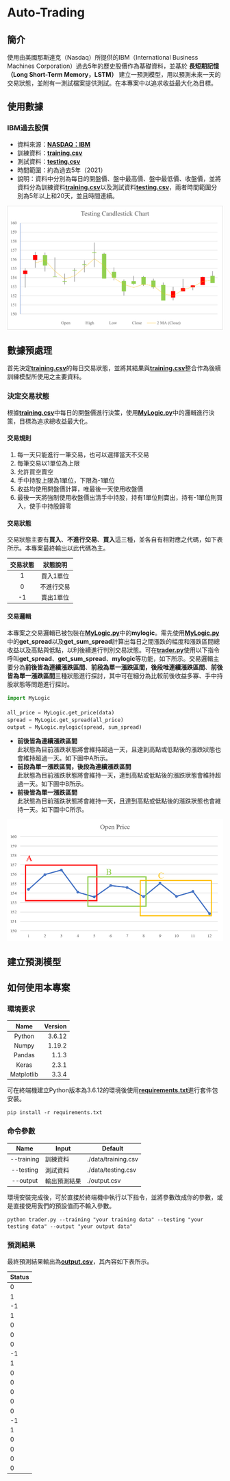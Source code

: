 # Auto-Trading
## 簡介
使用由美國那斯達克（Nasdaq）所提供的IBM（International Business Machines Corporation）過去5年的歷史股價作為基礎資料，並基於 **長短期記憶（Long Short-Term Memory，LSTM）** 建立一預測模型，用以預測未來一天的交易狀態，並附有一測試檔案提供測試。在本專案中以追求收益最大化為目標。

## 使用數據
### IBM過去股價
* 資料來源：[**NASDAQ：IBM**](https://www.nasdaq.com/market-activity/stocks/ibm)
* 訓練資料：[**training.csv**](https://github.com/vf19961226/Auto-Trading/blob/main/data/training.csv)
* 測試資料：[**testing.csv**](https://github.com/vf19961226/Auto-Trading/blob/main/data/testing.csv)
* 時間範圍：約為過去5年（2021）
* 說明：資料中分別為每日的開盤價、盤中最高價、盤中最低價、收盤價，並將資料分為訓練資料[**training.csv**](https://github.com/vf19961226/Auto-Trading/blob/main/data/training.csv)以及測試資料[**testing.csv**](https://github.com/vf19961226/Auto-Trading/blob/main/data/testing.csv)，兩者時間範圍分別為5年以上和20天，並且時間連續。    

![testing_CandlestickChart](https://github.com/vf19961226/Auto-Trading/blob/main/figure/testing_CandlestickChart.png "Testing Candlestick Chart")
## 數據預處理
首先決定[**training.csv**](https://github.com/vf19961226/Auto-Trading/blob/main/data/training.csv)的每日交易狀態，並將其結果與[**training.csv**](https://github.com/vf19961226/Auto-Trading/blob/main/data/training.csv)整合作為後續訓練模型所使用之主要資料。
### 決定交易狀態
根據[**training.csv**](https://github.com/vf19961226/Auto-Trading/blob/main/data/training.csv)中每日的開盤價進行決策，使用[**MyLogic.py**](https://github.com/vf19961226/Auto-Trading/blob/main/MyLogic.py)中的邏輯進行決策，目標為追求總收益最大化。

#### 交易規則
1. 每一天只能進行一筆交易，也可以選擇當天不交易
2. 每筆交易以1單位為上限
3. 允許買空賣空
4. 手中持股上限為1單位，下限為-1單位
5. 收益均使用開盤價計算，唯最後一天使用收盤價
6. 最後一天將強制使用收盤價出清手中持股，持有1單位則賣出，持有-1單位則買入，使手中持股歸零

#### 交易狀態
交易狀態主要有**買入**、**不進行交易**、**買入**這三種，並各自有相對應之代碼，如下表所示。本專案最終輸出以此代碼為主。    

|交易狀態|狀態說明
|:---:|:---:
|1|買入1單位
|0|不進行交易
|-1|賣出1單位

#### 交易邏輯
本專案之交易邏輯已被包裝在[**MyLogic.py**](https://github.com/vf19961226/Auto-Trading/blob/main/MyLogic.py)中的**mylogic**。需先使用[**MyLogic.py**](https://github.com/vf19961226/Auto-Trading/blob/main/MyLogic.py)中的**get_spread**以及**get_sum_spread**計算出每日之間漲跌的幅度和漲跌區間總收益以及高點與低點，以利後續進行判別交易狀態。可在[**trader.py**](https://github.com/vf19961226/Auto-Trading/blob/main/trader.py)使用以下指令呼叫**get_spread**、**get_sum_spread**、**mylogic**等功能，如下所示。交易邏輯主要分為**前後皆為連續漲跌區間**、**前段為單一漲跌區間，後段唯連續漲跌區間**、**前後皆為單一漲跌區間**三種狀態進行探討，其中可在細分為比較前後收益多寡、手中持股狀態等問題進行探討。    
```py
import MyLogic

all_price = MyLogic.get_price(data)
spread = MyLogic.get_spread(all_price)
output = MyLogic.mylogic(spread, sum_spread)
```    
* **前後皆為連續漲跌區間**    
此狀態為目前漲跌狀態將會維持超過一天，且達到高點或低點後的漲跌狀態也會維持超過一天。如下圖中A所示。    
* **前段為單一漲跌區間，後段為連續漲跌區間**    
此狀態為目前漲跌狀態將會維持一天，達到高點或低點後的漲跌狀態會維持超過一天。如下圖中B所示。    
* **前後皆為單一漲跌區間**    
此狀態為目前漲跌狀態將會維持一天，且達到高點或低點後的漲跌狀態也會維持一天。如下圖中C所示。    

![status_example](https://github.com/vf19961226/Auto-Trading/blob/main/figure/status_example.png "Status Example")
## 建立預測模型


## 如何使用本專案
### 環境要求    
| Name| Version
|:---:|---:
|Python|3.6.12
|Numpy|1.19.2
|Pandas|1.1.3
|Keras|2.3.1
|Matplotlib|3.3.4

可在終端機建立Python版本為3.6.12的環境後使用[**requirements.txt**](https://github.com/vf19961226/Auto-Trading/blob/main/requirements.txt)進行套件包安裝。

    pip install -r requirements.txt
    

### 命令參數    
|Name|Input|Default
|:---:|---|---
|--training|訓練資料|./data/training.csv
|--testing|測試資料|./data/testing.csv
|--output|輸出預測結果|./output.csv

環境安裝完成後，可於直接於終端機中執行以下指令，並將參數改成你的參數，或是直接使用我們的預設值而不輸入參數。  

    python trader.py --training "your training data" --testing "your testing data" --output "your output data"
    
### 預測結果
最終預測結果輸出為[**output.csv**](https://github.com/vf19961226/Auto-Trading/blob/main/output.csv)，其內容如下表所示。

| Status
|---
|0
|1
|-1
|1
|0
|0
|0
|-1
|1
|0
|0
|0
|0
|0
|-1
|1
|0
|0
|0
|0


